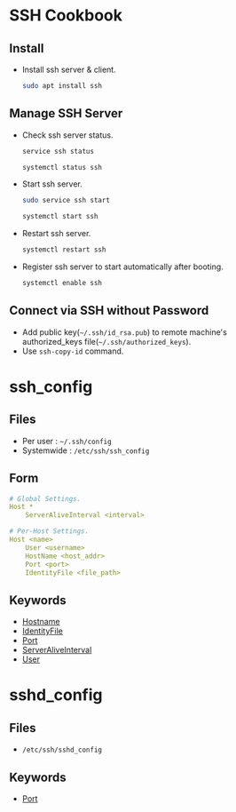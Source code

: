 SSH Cookbook
============

Install
-------
- Install ssh server & client.
    ```sh
    sudo apt install ssh
    ```

Manage SSH Server
-----------------
- Check ssh server status.
    ```sh
    service ssh status
    ```
    ```sh
    systemctl status ssh
    ```
- Start ssh server.
    ```sh
    sudo service ssh start
    ```
    ```sh
    systemctl start ssh
    ```
- Restart ssh server.
    ```sh
    systemctl restart ssh
    ```
- Register ssh server to start automatically after booting.
    ```sh
    systemctl enable ssh
    ```

Connect via SSH without Password
--------------------------------
- Add public key(`~/.ssh/id_rsa.pub`) to remote machine's authorized_keys file(`~/.ssh/authorized_keys`).
- Use `ssh-copy-id` command.

ssh_config
==========

Files
-----
- Per user : `~/.ssh/config`
- Systemwide : `/etc/ssh/ssh_config`

Form
----
```yml
# Global Settings.
Host *
    ServerAliveInterval <interval>

# Per-Host Settings.
Host <name>
    User <username>
    HostName <host_addr>
    Port <port>
    IdentityFile <file_path>
```

Keywords
--------
- [Hostname](https://man.openbsd.org/ssh_config#Hostname)
- [IdentityFile](https://man.openbsd.org/ssh_config#IdentityFile)
- [Port](https://man.openbsd.org/ssh_config#Port)
- [ServerAliveInterval](https://man.openbsd.org/ssh_config#ServerAliveInterval)
- [User](https://man.openbsd.org/ssh_config#User)

sshd_config
===========

Files
-----
- `/etc/ssh/sshd_config`

Keywords
--------
- [Port](https://man.openbsd.org/sshd_config#Port)